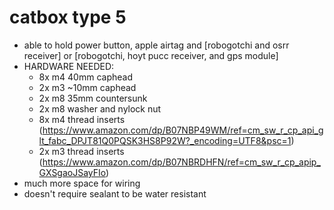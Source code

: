 # catbox type 5
   - able to hold power button, apple airtag and [robogotchi and osrr receiver] or [robogotchi, hoyt pucc receiver, and gps module]
   - HARDWARE NEEDED: 
      - 8x m4 40mm caphead
      - 2x m3 ~10mm caphead
      - 2x m8 35mm countersunk
      - 2x m8 washer and nylock nut
      - 8x m4 thread inserts (https://www.amazon.com/dp/B07NBP49WM/ref=cm_sw_r_cp_api_glt_fabc_DPJT81Q0PQSK3HS8P92W?_encoding=UTF8&psc=1) 
      - 2x m3 thread inserts (https://www.amazon.com/dp/B07NBRDHFN/ref=cm_sw_r_cp_apip_GXSgaoJSayFIo)
   - much more space for wiring
   - doesn't require sealant to be water resistant

